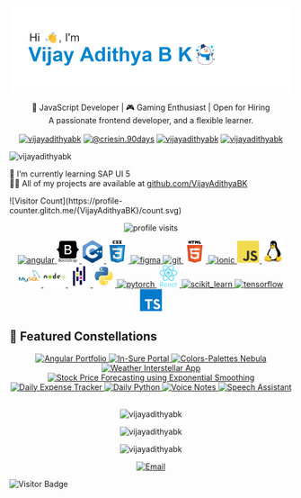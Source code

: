 <div align="center">
  <img src="https://github.com/VijayAdithyaBK/VijayAdithyaBK/blob/main/header.png" alt="banner that says Sarah hart Landolt - software developer, artist, designer">
  <p>🚀 JavaScript Developer | 🎮 Gaming Enthusiast | Open for Hiring<br>
    A passionate frontend developer, and a flexible learner.</p>
    <p align="center">
  <a href="https://linkedin.com/in/vijayadithyabk" target="blank"><img align="center" src="https://raw.githubusercontent.com/rahuldkjain/github-profile-readme-generator/master/src/images/icons/Social/linked-in-alt.svg" alt="vijayadithyabk" height="30" width="40" /></a>
  <a href="https://medium.com/@criesin.90days" target="blank"><img align="center" src="https://raw.githubusercontent.com/rahuldkjain/github-profile-readme-generator/master/src/images/icons/Social/medium.svg" alt="@criesin.90days" height="30" width="40" /></a>
  <a href="https://www.hackerrank.com/vijayadithyabk" target="blank"><img align="center" src="https://raw.githubusercontent.com/rahuldkjain/github-profile-readme-generator/master/src/images/icons/Social/hackerrank.svg" alt="vijayadithyabk" height="30" width="40" /></a>
  <a href="https://www.leetcode.com/vijayadithyabk" target="blank"><img align="center" src="https://raw.githubusercontent.com/rahuldkjain/github-profile-readme-generator/master/src/images/icons/Social/leet-code.svg" alt="vijayadithyabk" height="30" width="40" /></a>
</p>
</div>

 <img src="https://komarev.com/ghpvc/?username=vijayadithyabk&label=Profile%20views&color=0e75b6&style=flat" alt="vijayadithyabk" /><br>
<p>🌱 I’m currently learning SAP UI 5<br>
👨‍💻 All of my projects are available at <a href="https://github.com/VijayAdithyaBK" target="blank">github.com/VijayAdithyaBK</a></p>
![Visitor Count](https://profile-counter.glitch.me/{VijayAdithyaBK}/count.svg)
<div align="center">
  <p><img  src="https://profile-counter.glitch.me/{VijayAdithyaBK}/count.svg" alt="profile visits" /></p>
</div>

<div align="center">
  <p align="center">
<a href="https://angular.io" target="_blank" rel="noreferrer"> <img src="https://angular.io/assets/images/logos/angular/angular.svg" alt="angular" width="40" height="40"/> </a> <a href="https://getbootstrap.com" target="_blank" rel="noreferrer"> <img src="https://raw.githubusercontent.com/devicons/devicon/master/icons/bootstrap/bootstrap-plain-wordmark.svg" alt="bootstrap" width="40" height="40"/> </a> <a href="https://www.w3schools.com/cpp/" target="_blank" rel="noreferrer"> <img src="https://raw.githubusercontent.com/devicons/devicon/master/icons/cplusplus/cplusplus-original.svg" alt="cplusplus" width="40" height="40"/> </a> <a href="https://www.w3schools.com/css/" target="_blank" rel="noreferrer"> <img src="https://raw.githubusercontent.com/devicons/devicon/master/icons/css3/css3-original-wordmark.svg" alt="css3" width="40" height="40"/> </a> <a href="https://www.figma.com/" target="_blank" rel="noreferrer"> <img src="https://www.vectorlogo.zone/logos/figma/figma-icon.svg" alt="figma" width="40" height="40"/> </a> <a href="https://git-scm.com/" target="_blank" rel="noreferrer"> <img src="https://www.vectorlogo.zone/logos/git-scm/git-scm-icon.svg" alt="git" width="40" height="40"/> </a> <a href="https://www.w3.org/html/" target="_blank" rel="noreferrer"> <img src="https://raw.githubusercontent.com/devicons/devicon/master/icons/html5/html5-original-wordmark.svg" alt="html5" width="40" height="40"/> </a> <a href="https://ionicframework.com" target="_blank" rel="noreferrer"> <img src="https://upload.wikimedia.org/wikipedia/commons/d/d1/Ionic_Logo.svg" alt="ionic" width="40" height="40"/> </a> <a href="https://developer.mozilla.org/en-US/docs/Web/JavaScript" target="_blank" rel="noreferrer"> <img src="https://raw.githubusercontent.com/devicons/devicon/master/icons/javascript/javascript-original.svg" alt="javascript" width="40" height="40"/> </a> <a href="https://www.linux.org/" target="_blank" rel="noreferrer"> <img src="https://raw.githubusercontent.com/devicons/devicon/master/icons/linux/linux-original.svg" alt="linux" width="40" height="40"/> </a> <a href="https://www.mysql.com/" target="_blank" rel="noreferrer"> <img src="https://raw.githubusercontent.com/devicons/devicon/master/icons/mysql/mysql-original-wordmark.svg" alt="mysql" width="40" height="40"/> </a> <a href="https://nodejs.org" target="_blank" rel="noreferrer"> <img src="https://raw.githubusercontent.com/devicons/devicon/master/icons/nodejs/nodejs-original-wordmark.svg" alt="nodejs" width="40" height="40"/> </a> <a href="https://pandas.pydata.org/" target="_blank" rel="noreferrer"> <img src="https://raw.githubusercontent.com/devicons/devicon/2ae2a900d2f041da66e950e4d48052658d850630/icons/pandas/pandas-original.svg" alt="pandas" width="40" height="40"/> </a> <a href="https://www.python.org" target="_blank" rel="noreferrer"> <img src="https://raw.githubusercontent.com/devicons/devicon/master/icons/python/python-original.svg" alt="python" width="40" height="40"/> </a> <a href="https://pytorch.org/" target="_blank" rel="noreferrer"> <img src="https://www.vectorlogo.zone/logos/pytorch/pytorch-icon.svg" alt="pytorch" width="40" height="40"/> </a> <a href="https://reactjs.org/" target="_blank" rel="noreferrer"> <img src="https://raw.githubusercontent.com/devicons/devicon/master/icons/react/react-original-wordmark.svg" alt="react" width="40" height="40"/> </a> <a href="https://scikit-learn.org/" target="_blank" rel="noreferrer"> <img src="https://upload.wikimedia.org/wikipedia/commons/0/05/Scikit_learn_logo_small.svg" alt="scikit_learn" width="40" height="40"/> </a> <a href="https://www.tensorflow.org" target="_blank" rel="noreferrer"> <img src="https://www.vectorlogo.zone/logos/tensorflow/tensorflow-icon.svg" alt="tensorflow" width="40" height="40"/> </a> <a href="https://www.typescriptlang.org/" target="_blank" rel="noreferrer"> <img src="https://raw.githubusercontent.com/devicons/devicon/master/icons/typescript/typescript-original.svg" alt="typescript" width="40" height="40"/> </a>
  </p>
</div>


## 🌌 Featured Constellations
<div align="center">
  <a href="https://vijayadithyabk.github.io/AngularPortfolio/home">
    <img src="https://img.shields.io/badge/Angular%20Portfolio-Explore🪐-ff69b4?style=for-the-badge" alt="Angular Portfolio">
  </a>
  <a href="https://vijayadithyabk.github.io/Insure/">
    <img src="https://img.shields.io/badge/In--Sure%20Portal-Launch🚀-brightgreen?style=for-the-badge" alt="In-Sure Portal">
  </a>
  <a href="https://vijayadithyabk.github.io/Colors-Palletes/">
    <img src="https://img.shields.io/badge/Colors--Palettes%20Nebula-Experience💫-blue?style=for-the-badge" alt="Colors-Palettes Nebula">
  </a>
  <a href="https://vijayadithyabk.github.io/WeatherApp">
    <img src="https://img.shields.io/badge/Weather%20Interstellar%20App-View🌦️-9cf?style=for-the-badge" alt="Weather Interstellar App">
  </a>
  <a href="https://github.com/VijayAdithyaBK/StockPriceForecasting">
    <img src="https://img.shields.io/badge/Stock%20Price%20Forecasting-Discover📈-ffd700?style=for-the-badge" alt="Stock Price Forecasting using Exponential Smoothing">
  </a>
  <a href="https://github.com/VijayAdithyaBK/DailyExpenseTracker">
    <img src="https://img.shields.io/badge/Daily%20Expense%20Tracker-Check%20It%20Out🧾-orange?style=for-the-badge" alt="Daily Expense Tracker">
  </a>
  <a href="https://github.com/VijayAdithyaBK/Daily-Python">
    <img src="https://img.shields.io/badge/Daily%20Python-Explore%20Projects🐍-green?style=for-the-badge" alt="Daily Python">
  </a>
  <a href="https://github.com/VijayAdithyaBK/voice_notes">
    <img src="https://img.shields.io/badge/Voice%20Notes-Take%20Notes🎙️-red?style=for-the-badge" alt="Voice Notes">
  </a>
  <a href="https://github.com/VijayAdithyaBK/speech_assistant">
    <img src="https://img.shields.io/badge/Speech%20Assistant-Talk%20to%20Me🗣️-purple?style=for-the-badge" alt="Speech Assistant">
  </a>
  <!-- Add more project buttons here -->
</div><br>


<div align="center">
  <p><img  src="https://github-readme-stats.vercel.app/api/top-langs?username=vijayadithyabk&show_icons=true&locale=en&layout=compact" alt="vijayadithyabk" /></p>
  <p><img  src="https://github-readme-stats.vercel.app/api?username=vijayadithyabk&show_icons=true&locale=en" alt="vijayadithyabk" /></p>
  <p><img  src="https://github-readme-streak-stats.herokuapp.com/?user=vijayadithyabk&" alt="vijayadithyabk" /></p>
</div>


<div align="center">
  <a href="mailto:vijayadithyabk@gmail.com">
    <img src="https://img.shields.io/badge/Email-vijayadithyabk%40gmail.com-red?style=for-the-badge&logo=gmail" alt="Email">
  </a>
</div>


![Visitor Badge](https://visitor-badge.laobi.icu/badge?page_id=vijayadithyabk.vijayadithyabk)
